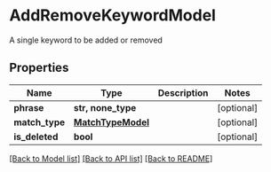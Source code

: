 # AddRemoveKeywordModel

A single keyword to be added or removed

## Properties
Name | Type | Description | Notes
------------ | ------------- | ------------- | -------------
**phrase** | **str, none_type** |  | [optional] 
**match_type** | [**MatchTypeModel**](MatchTypeModel.md) |  | [optional] 
**is_deleted** | **bool** |  | [optional] 

[[Back to Model list]](../README.md#documentation-for-models) [[Back to API list]](../README.md#documentation-for-api-endpoints) [[Back to README]](../README.md)


